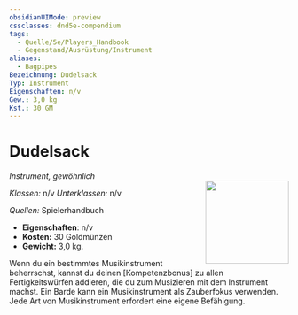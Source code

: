 ```yaml
---
obsidianUIMode: preview
cssclasses: dnd5e-compendium
tags:
  - Quelle/5e/Players_Handbook
  - Gegenstand/Ausrüstung/Instrument
aliases:
  - Bagpipes
Bezeichnung: Dudelsack
Typ: Instrument
Eigenschaften: n/v
Gew.: 3,0 kg
Kst.: 30 GM
---
```

# Dudelsack
*Instrument, gewöhnlich*  
<img src="Symbolik/Gegenstände.webp" align="right" width="150">

_Klassen:_ n/v 
_Unterklassen:_  n/v

_Quellen:_ Spielerhandbuch

- **Eigenschaften**: n/v
- **Kosten:** 30 Goldmünzen
- **Gewicht:** 3,0 kg.

Wenn du ein bestimmtes Musikinstrument beherrschst, kannst du deinen [Kompetenzbonus] zu allen Fertigkeitswürfen addieren, die du zum Musizieren mit dem Instrument machst. Ein Barde kann ein Musikinstrument als Zauberfokus verwenden. Jede Art von Musikinstrument erfordert eine eigene Befähigung.